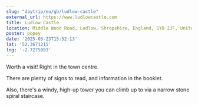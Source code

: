 ```yaml
---
slug: "daytrip/eu/gb/ludlow-castle"
external_url: https://www.ludlowcastle.com
title: Ludlow Castle
location: Middle Wood Road, Ludlow, Shropshire, England, SY8 2JF, United Kingdom
poster: popey
date: '2025-05-23T15:52:13'
lat: '52.3671215'
lng: '-2.7275993'
---
```


Worth a visit! Right in the town centre. 

There are plenty of signs to read, and information in the booklet.

Also, there's a windy, high-up tower you can climb up to via a narrow stone spiral staircase.
